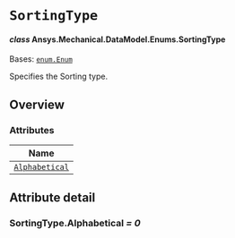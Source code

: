 # `SortingType`

<a id="ansys.mechanical.stubs.v242.Ansys.Mechanical.DataModel.Enums.SortingType"></a>

#### *class* Ansys.Mechanical.DataModel.Enums.SortingType

Bases: [`enum.Enum`](https://docs.python.org/3/library/enum.html#enum.Enum)

Specifies the Sorting type.

<!-- !! processed by numpydoc !! -->

<a id="overview"></a>

## Overview

### Attributes

| Name |
| ------------------------------------------------------------------------------------------------------------------ |
| [`Alphabetical`](#SortingType.Alphabetical) |

<a id="attribute-detail"></a>

## Attribute detail

<a id="SortingType.Alphabetical"></a>

### SortingType.Alphabetical *= 0*


